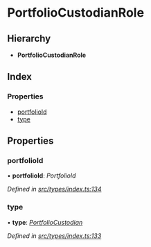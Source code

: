 # PortfolioCustodianRole

## Hierarchy

* **PortfolioCustodianRole**

## Index

### Properties

* [portfolioId](portfoliocustodianrole.md#portfolioid)
* [type](portfoliocustodianrole.md#type)

## Properties

### portfolioId

• **portfolioId**: _PortfolioId_

_Defined in_ [_src/types/index.ts:134_](https://github.com/PolymathNetwork/polymesh-sdk/blob/1221e467/src/types/index.ts#L134)

### type

• **type**: [_PortfolioCustodian_](../enums/roletype.md#portfoliocustodian)

_Defined in_ [_src/types/index.ts:133_](https://github.com/PolymathNetwork/polymesh-sdk/blob/1221e467/src/types/index.ts#L133)

